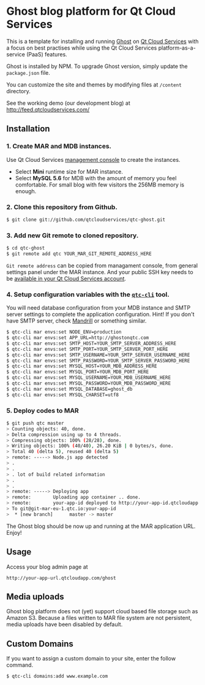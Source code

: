 # Ghost blog platform for Qt Cloud Services

This is a template for installing and running [Ghost](https://ghost.org/) on [Qt Cloud Services](http://www.qtcloudservices.com/) with a focus on best practises while using the Qt Cloud Services platform-as-a-service (PaaS) features.

Ghost is installed by NPM. To upgrade Ghost version, simply update the `package.json` file.

You can customize the site and themes by modifying files at `/content` directory.

See the working demo (our development blog) at http://feed.qtcloudservices.com/

## Installation

### 1. Create MAR and MDB instances.

Use Qt Cloud Services [management console](https://console.qtcloudservices.com) to create the instances. 

* Select **Mini** runtime size for MAR instance. 
* Select **MySQL 5.6** for MDB with the amount of memory you feel comfortable. For small blog with few visitors the 256MB memory is enough.


### 2. Clone this repository from Github.

```sh
$ git clone git://github.com/qtcloudservices/qtc-ghost.git
```


### 3. Add new Git remote to cloned repository.

```sh
$ cd qtc-ghost
$ git remote add qtc YOUR_MAR_GIT_REMOTE_ADDRESS_HERE
```

`Git remote address` can be copied from managament console, from general settings panel under the MAR instance. 
And your public SSH key needs to be [available in your Qt Cloud Services account](https://developer.qtcloudservices.com/qtc/personal-ssh-keys).  


### 4. Setup configuration variables with the [`qtc-cli`](https://developer.qtcloudservices.com/qtc/cli) tool.

You will need database configuration from your MDB instance and SMTP server settings to complete the application configuration. Hint! If you don't have SMTP server, check [Mandrill](https://mandrill.com/) or something similar. 


```sh
$ qtc-cli mar envs:set NODE_ENV=production
$ qtc-cli mar envs:set APP_URL=http://ghostonqtc.com
$ qtc-cli mar envs:set SMTP_HOST=YOUR_SMTP_SERVER_ADDRESS_HERE
$ qtc-cli mar envs:set SMTP_PORT=YOUR_SMTP_SERVER_PORT_HERE
$ qtc-cli mar envs:set SMTP_USERNAME=YOUR_SMTP_SERVER_USERNAME_HERE
$ qtc-cli mar envs:set SMTP_PASSWORD=YOUR_SMTP_SERVER_PASSWORD_HERE
$ qtc-cli mar envs:set MYSQL_HOST=YOUR_MDB_ADDRESS_HERE
$ qtc-cli mar envs:set MYSQL_PORT=YOUR_MDB_PORT_HERE
$ qtc-cli mar envs:set MYSQL_USERNAME=YOUR_MDB_USERNAME_HERE
$ qtc-cli mar envs:set MYSQL_PASSWORD=YOUR_MDB_PASSWORD_HERE
$ qtc-cli mar envs:set MYSQL_DATABASE=ghost_db
$ qtc-cli mar envs:set MYSQL_CHARSET=utf8    
```

### 5. Deploy codes to MAR

```sh
$ git push qtc master
> Counting objects: 40, done.
> Delta compression using up to 4 threads.
> Compressing objects: 100% (28/28), done.
> Writing objects: 100% (40/40), 26.20 KiB | 0 bytes/s, done.
> Total 40 (delta 5), reused 40 (delta 5)
> remote: -----> Node.js app detected
> .
> .
> . lot of build related information
> .
> .
> remote: -----> Deploying app
> remote:        Uploading app container .. done.
> remote:        your-app-id deployed to http://your-app-id.qtcloudapp.com
> To git@git-mar-eu-1.qtc.io:your-app-id
>  * [new branch]      master -> master
```

The Ghost blog should be now up and running at the MAR application URL. Enjoy!

## Usage

Access your blog admin page at

```
http://your-app-url.qtcloudapp.com/ghost
```

## Media uploads

Ghost blog platform does not (yet) support cloud based file storage such as Amazon S3. Because a files written to MAR file system are not persistent, media uploads have been disabled by default.

## Custom Domains

If you want to assign a custom domain to your site, enter the follow command.

```sh
$ qtc-cli domains:add www.example.com
```
